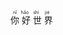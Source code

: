 <div>
<!-- 有空格需求可使用全角空格&emsp;-->
<ruby>
你<rt>nǐ</rt>
好<rt>hǎo</rt>
世<rt>shì</rt>
界<rt>jiè</rt>
</ruby>
</div>